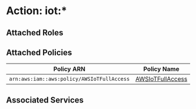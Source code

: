 # Action: iot:*

## Attached Roles

## Attached Policies

| Policy ARN | Policy Name |
|------------|-------------|
| `arn:aws:iam::aws:policy/AWSIoTFullAccess` | [AWSIoTFullAccess](../policies.md#awsiotfullaccess) |

## Associated Services


